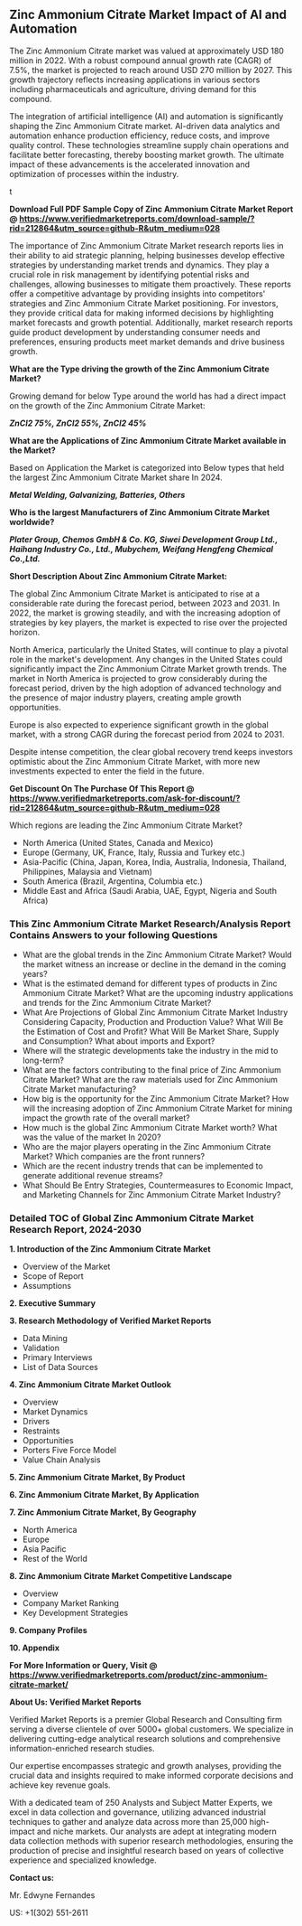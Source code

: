 <h2>Zinc Ammonium Citrate Market Impact of AI and Automation</h2><p>The Zinc Ammonium Citrate market was valued at approximately USD 180 million in 2022. With a robust compound annual growth rate (CAGR) of 7.5%, the market is projected to reach around USD 270 million by 2027. This growth trajectory reflects increasing applications in various sectors including pharmaceuticals and agriculture, driving demand for this compound.</p><p>The integration of artificial intelligence (AI) and automation is significantly shaping the Zinc Ammonium Citrate market. AI-driven data analytics and automation enhance production efficiency, reduce costs, and improve quality control. These technologies streamline supply chain operations and facilitate better forecasting, thereby boosting market growth. The ultimate impact of these advancements is the accelerated innovation and optimization of processes within the industry.</p>t</p><p id="" class=""><strong>Download Full PDF Sample Copy of Zinc Ammonium Citrate Market Report @ <a href="https://www.verifiedmarketreports.com/download-sample/?rid=212864&utm_source=github-R&utm_medium=028" target="_blank">https://www.verifiedmarketreports.com/download-sample/?rid=212864&utm_source=github-R&utm_medium=028</a></strong></p><p>The importance of&nbsp;Zinc Ammonium Citrate Market research reports lies in their ability to aid strategic planning, helping businesses develop effective strategies by understanding market trends and dynamics. They play a crucial role in risk management by identifying potential risks and challenges, allowing businesses to mitigate them proactively. These reports offer a competitive advantage by providing insights into competitors' strategies and Zinc Ammonium Citrate Market positioning. For investors, they provide critical data for making informed decisions by highlighting market forecasts and growth potential. Additionally, market research reports guide product development by understanding consumer needs and preferences, ensuring products meet market demands and drive business growth.</p><p><strong>What are the&nbsp;Type driving the growth of the Zinc Ammonium Citrate Market?</strong></p><p id="" class="">Growing demand for below Type around the world has had a direct impact on the growth of the Zinc Ammonium Citrate Market:</p><em><strong>ZnCl2 75%, ZnCl2 55%, ZnCl2 45%</strong></em></p><strong>What are the&nbsp;Applications&nbsp;of Zinc Ammonium Citrate Market available in the Market?</strong></p><p id="" class="">Based on Application the Market is categorized into Below types that held the largest Zinc Ammonium Citrate Market share In 2024.</p><em><strong>Metal Welding, Galvanizing, Batteries, Others</strong></em></p><strong>Who is the largest Manufacturers of Zinc Ammonium Citrate Market worldwide?</strong></p><p><em><strong>Plater Group, Chemos GmbH & Co. KG, Siwei Development Group Ltd., Haihang Industry Co., Ltd., Mubychem, Weifang Hengfeng Chemical Co.,Ltd.</strong></em></p><p id="" class=""><strong>Short Description About Zinc Ammonium Citrate Market:</strong></p><p>The global Zinc Ammonium Citrate Market is anticipated to rise at a considerable rate during the forecast period, between 2023 and 2031. In 2022, the market is growing steadily, and with the increasing adoption of strategies by key players, the market is expected to rise over the projected horizon.</p><p>North America, particularly the United States, will continue to play a pivotal role in the market's development. Any changes in the United States could significantly impact the Zinc Ammonium Citrate Market growth trends. The market in North America is projected to grow considerably during the forecast period, driven by the high adoption of advanced technology and the presence of major industry players, creating ample growth opportunities.</p><p>Europe is also expected to experience significant growth in the global market, with a strong CAGR during the forecast period from 2024 to 2031.</p><p>Despite intense competition, the clear global recovery trend keeps investors optimistic about the Zinc Ammonium Citrate Market, with more new investments expected to enter the field in the future.</p><p id="" class=""><strong>Get Discount On The Purchase Of This Report @ <a href="https://www.verifiedmarketreports.com/ask-for-discount/?rid=212864&utm_source=github-R&utm_medium=028" target="_blank">https://www.verifiedmarketreports.com/ask-for-discount/?rid=212864&utm_source=github-R&utm_medium=028</a></strong></p>Which regions are leading the Zinc Ammonium Citrate Market?</p><ul><li>North America (United States, Canada and Mexico)</li><li>Europe (Germany, UK, France, Italy, Russia and Turkey etc.)</li><li>Asia-Pacific (China, Japan, Korea, India, Australia, Indonesia, Thailand, Philippines, Malaysia and Vietnam)</li><li>South America (Brazil, Argentina, Columbia etc.)</li><li>Middle East and Africa (Saudi Arabia, UAE, Egypt, Nigeria and South Africa)</li></ul><h3 id="" class="">This Zinc Ammonium Citrate Market Research/Analysis Report Contains Answers to your following Questions</h3><ul><li>What are the global trends in the Zinc Ammonium Citrate Market? Would the market witness an increase or decline in the demand in the coming years?</li><li>What is the estimated demand for different types of products in Zinc Ammonium Citrate Market? What are the upcoming industry applications and trends for the Zinc Ammonium Citrate Market?</li><li>What Are Projections of Global Zinc Ammonium Citrate Market Industry Considering Capacity, Production and Production Value? What Will Be the Estimation of Cost and Profit? What Will Be Market Share, Supply and Consumption? What about imports and Export?</li><li>Where will the strategic developments take the industry in the mid to long-term?</li><li>What are the factors contributing to the final price of Zinc Ammonium Citrate Market? What are the raw materials used for Zinc Ammonium Citrate Market manufacturing?</li><li>How big is the opportunity for the Zinc Ammonium Citrate Market? How will the increasing adoption of Zinc Ammonium Citrate Market for mining impact the growth rate of the overall market?</li><li>How much is the global Zinc Ammonium Citrate Market worth? What was the value of the market In 2020?</li><li>Who are the major players operating in the Zinc Ammonium Citrate Market? Which companies are the front runners?</li><li>Which are the recent industry trends that can be implemented to generate additional revenue streams?</li><li>What Should Be Entry Strategies, Countermeasures to Economic Impact, and Marketing Channels for Zinc Ammonium Citrate Market Industry?</li></ul><h3 id="" class="">Detailed TOC of Global Zinc Ammonium Citrate Market Research Report, 2024-2030</h3><p id="" class=""><strong>1. Introduction of the Zinc Ammonium Citrate Market</strong></p><ul><li>Overview of the Market</li><li>Scope of Report</li><li>Assumptions</li></ul><p id="" class=""><strong>2. Executive Summary</strong></p><p id="" class=""><strong>3. Research Methodology of Verified Market Reports</strong></p><ul><li>Data Mining</li><li>Validation</li><li>Primary Interviews</li><li>List of Data Sources</li></ul><p id="" class=""><strong>4. Zinc Ammonium Citrate Market Outlook</strong></p><ul><li>Overview</li><li>Market Dynamics</li><li>Drivers</li><li>Restraints</li><li>Opportunities</li><li>Porters Five Force Model</li><li>Value Chain Analysis</li></ul><p id="" class=""><strong>5. Zinc Ammonium Citrate Market, By Product</strong></p><p id="" class=""><strong>6. Zinc Ammonium Citrate Market, By Application</strong></p><p id="" class=""><strong>7. Zinc Ammonium Citrate Market, By Geography</strong></p><ul><li>North America</li><li>Europe</li><li>Asia Pacific</li><li>Rest of the World</li></ul><p id="" class=""><strong>8. Zinc Ammonium Citrate Market Competitive Landscape</strong></p><ul><li>Overview</li><li>Company Market Ranking</li><li>Key Development Strategies</li></ul><p id="" class=""><strong>9. Company Profiles</strong></p><p id="" class=""><strong>10. Appendix</strong></p><p id="" class=""><strong>For More Information or Query, Visit @ <a href="https://www.verifiedmarketreports.com/product/zinc-ammonium-citrate-market/" target="_blank">https://www.verifiedmarketreports.com/product/zinc-ammonium-citrate-market/</a></strong></p><p id="" class=""><strong>About Us: Verified Market Reports</strong></p><p id="" class="">Verified Market Reports is a premier Global Research and Consulting firm serving a diverse clientele of over 5000+ global customers. We specialize in delivering cutting-edge analytical research solutions and comprehensive information-enriched research studies.</p><p id="" class="">Our expertise encompasses strategic and growth analyses, providing the crucial data and insights required to make informed corporate decisions and achieve key revenue goals.</p><p id="" class="">With a dedicated team of 250 Analysts and Subject Matter Experts, we excel in data collection and governance, utilizing advanced industrial techniques to gather and analyze data across more than 25,000 high-impact and niche markets. Our analysts are adept at integrating modern data collection methods with superior research methodologies, ensuring the production of precise and insightful research based on years of collective experience and specialized knowledge.</p><p id="" class=""><strong>Contact us:</strong></p><p id="" class="">Mr. Edwyne Fernandes</p><p id="" class="">US: +1(302) 551-2611</p>